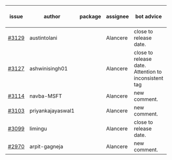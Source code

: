| issue | author | package | assignee | bot advice | created date of issue | target release date | date from target |
| ------ | ------ | ------ | ------ | ------ | ------ | ------ | :-----: |
| [#3129](https://github.com/Azure/sdk-release-request/issues/3129) | austintolani |  | Alancere | close to release date.  | 08-30 | 09-01 | 0 |
| [#3127](https://github.com/Azure/sdk-release-request/issues/3127) | ashwinisingh01 |  | Alancere | close to release date.  Attention to inconsistent tag | 08-29 | 09-02 | 0 |
| [#3114](https://github.com/Azure/sdk-release-request/issues/3114) | navba-MSFT |  | Alancere | new comment. | 08-24 | 09-07 |  |
| [#3103](https://github.com/Azure/sdk-release-request/issues/3103) | priyankajayaswal1 |  | Alancere | new comment. | 08-22 | 09-05 |  |
| [#3099](https://github.com/Azure/sdk-release-request/issues/3099) | limingu |  | Alancere | close to release date.  | 08-18 | 08-31 | -1 |
| [#2970](https://github.com/Azure/sdk-release-request/issues/2970) | arpit-gagneja |  | Alancere | new comment. | 07-04 | 09-30 |  |
